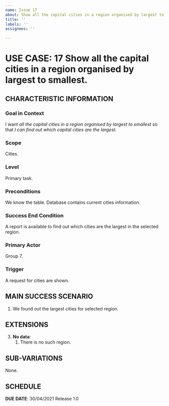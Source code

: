 ```yaml
---
name: Issue 17
about: Show all the capital cities in a region organised by largest to smallest.
title: ''
labels: ''
assignees: ''

---
```


# USE CASE: 17 Show all the capital cities in a region organised by largest to smallest.

## CHARACTERISTIC INFORMATION

### Goal in Context

I want *all the capital cities in a region organised by largest to smallest* so that *I can find out which capital cities are the largest.*

### Scope

Cities.

### Level

Primary task.

### Preconditions

We know the table. Database contains current cities information.

### Success End Condition

A report is available to find out which cities are the largest in the selected region.

### Primary Actor

Group 7.

### Trigger

A request for cities are shown.

## MAIN SUCCESS SCENARIO

1. We found out the largest cities for selected region.

## EXTENSIONS

3. **No data**:
    1. There is no such region.

## SUB-VARIATIONS

None.

## SCHEDULE

**DUE DATE**: 30/04/2021
Release 1.0
